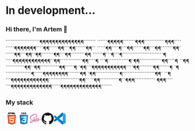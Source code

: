 <h1>In development...</h1>

### Hi there, I'm Artem 👋

´´´´´´´´´´´´´´´´´´´´¶¶¶¶¶¶¶¶¶¶¶¶¶¶´´´´´´´
´´´´´´¶¶¶¶¶´´´´´´´¶¶¶´´´´´´´´´´´´¶¶¶´´´´
´´´´´¶¶¶¶¶¶¶´´´´¶¶´´´´´¶¶´´´¶¶´´´´´´¶¶´´
´´´´´¶¶´´´´¶´´´¶¶´´´´´´¶¶´´´¶¶´´´´´´´¶¶´
´´´´´¶¶´´´¶¶´´¶¶´´´´´´´¶¶´´´¶¶´´´´´´´´¶¶
´´´´´´¶´´´¶´´´¶´´´´´´´´´´´´´´´´´´´´´´´´¶
´´´´¶¶¶¶¶¶¶¶¶¶¶¶´´¶¶´´´´´´´´´´´´´¶¶´´´´¶
´´´¶´´´´´´´´´´´´¶´¶¶´´´´´´´´´´´´´¶¶´´´´¶
´´¶¶´´´´´´´´´´´¶¶´´¶¶´´´´´´´´´´´¶¶´´´´´¶
´¶¶´´´¶¶¶¶¶¶¶¶¶¶¶´´´´¶¶´´´´´´´´¶¶´´´´´´¶
´¶´´´´´´´´´´´´´´´¶´´´´´¶¶¶¶¶¶¶¶´´´´´´´¶¶
´¶¶´´´´´´´´´´´´´´¶´´´´´´´´´´´´´´´´´´´¶¶´
´´¶´´´¶¶¶¶¶¶¶¶¶¶¶¶´´´´´´´´´´´´´´´´´´¶¶´´
´´¶¶´´´´´´´´´´´¶´´¶¶¶´´´´´´´´´´´´ ¶¶¶´´´´
´´´¶¶¶¶¶¶¶¶¶¶¶¶¶´´´´´¶¶¶¶¶¶¶¶¶¶¶¶¶´´´´´´

### My stack

<img align="left" alt="HTML5" width="32px" src="https://raw.githubusercontent.com/github/explore/80688e429a7d4ef2fca1e82350fe8e3517d3494d/topics/html/html.png" />

<img align="left" alt="CSS3" width="32px" src="https://raw.githubusercontent.com/github/explore/80688e429a7d4ef2fca1e82350fe8e3517d3494d/topics/css/css.png" />

<img align="left" alt="Sass" width="32px" src="https://raw.githubusercontent.com/github/explore/80688e429a7d4ef2fca1e82350fe8e3517d3494d/topics/sass/sass.png" />

<img align="left" alt="GitHub" width="32px" src="https://raw.githubusercontent.com/github/explore/78df643247d429f6cc873026c0622819ad797942/topics/github/github.png" />

<img alt="Visual Studio Code" width="32px" src="https://raw.githubusercontent.com/github/explore/80688e429a7d4ef2fca1e82350fe8e3517d3494d/topics/visual-studio-code/visual-studio-code.png" />
